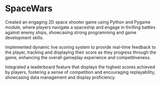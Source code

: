 # SpaceWars
Created an engaging 2D space shooter game using Python and Pygame module, where players navigate a spaceship and engage in thrilling battles against enemy ships, 
showcasing strong programming and game development skills.

Implemented dynamic live scoring system to provide real-time feedback to the player, tracking and displaying their score
as they progress through the game, enhancing the overall gameplay experience and competitiveness.

Integrated a leaderboard feature that displays the highest scores achieved by players, fostering a sense of competition and
encouraging replayability, showcasing data management and display proficiency.
